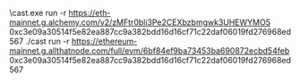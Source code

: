 \cast.exe run -r https://eth-mainnet.g.alchemy.com/v2/zMFtr0bli3Pe2CEXbzbmgwk3UHEWYMO5 0xc3e09a30514f5e82ea887cc9a382bdd16d16cf71c22daf06019fd276968ed567
./cast run -r https://ethereum-mainnet.g.allthatnode.com/full/evm/6bf84ef9ba73453ba690872ecbd54feb 0xc3e09a30514f5e82ea887cc9a382bdd16d16cf71c22daf06019fd276968ed567